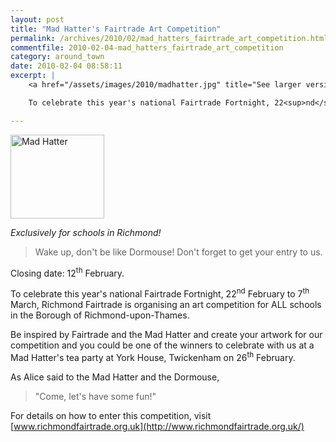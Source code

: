 ```yaml
---
layout: post
title: "Mad Hatter's Fairtrade Art Competition"
permalink: /archives/2010/02/mad_hatters_fairtrade_art_competition.html
commentfile: 2010-02-04-mad_hatters_fairtrade_art_competition
category: around_town
date: 2010-02-04 08:58:11
excerpt: |
    <a href="/assets/images/2010/madhatter.jpg" title="See larger version of - Mad Hatter"><img src="/assets/images/2010/madhatter_thumb.jpg" width="150" height="134" alt="Mad Hatter" class="photo right" /></a>

    To celebrate this year's national Fairtrade Fortnight, 22<sup>nd</sup> February to 7<sup>th</sup> March, Richmond Fairtrade is organising an art competition for ALL schools in the Borough of Richmond-upon-Thames.

---
```


<a href="/assets/images/2010/madhatter.jpg" title="See larger version of - Mad Hatter"><img src="/assets/images/2010/madhatter_thumb.jpg" width="150" height="134" alt="Mad Hatter" class="photo right" /></a>

*Exclusively for schools in Richmond!*

> Wake up, don't be like
>  Dormouse! Don't forget
>  to get your entry to us.
>
 Closing date: 12<sup>th</sup> February.

To celebrate this year's national Fairtrade Fortnight, 22<sup>nd</sup> February to 7<sup>th</sup> March, Richmond Fairtrade is organising an art competition for ALL schools in the Borough of Richmond-upon-Thames.

Be inspired by Fairtrade and the Mad Hatter and create your artwork for our competition and you could be one of the winners to celebrate with us at a Mad Hatter's tea party at York House, Twickenham on 26<sup>th</sup> February.

As Alice said to the Mad Hatter and the Dormouse,

> "Come, let's have some fun!"

For details on how to enter this competition, visit [www.richmondfairtrade.org.uk](http://www.richmondfairtrade.org.uk/)
